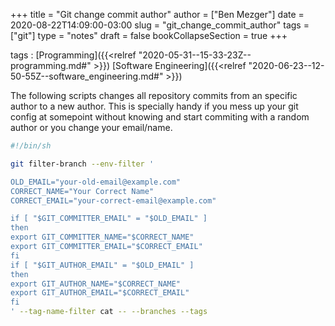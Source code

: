 +++
title = "Git change commit author"
author = ["Ben Mezger"]
date = 2020-08-22T14:09:00-03:00
slug = "git_change_commit_author"
tags = ["git"]
type = "notes"
draft = false
bookCollapseSection = true
+++

tags
: [Programming]({{<relref "2020-05-31--15-33-23Z--programming.md#" >}}) [Software Engineering]({{<relref "2020-06-23--12-50-55Z--software_engineering.md#" >}})

The following scripts changes all repository commits from an specific author to
a new author. This is specially handy if you mess up your git config at
somepoint without knowing and start commiting with a random author or you change
your email/name.

```sh
#!/bin/sh

git filter-branch --env-filter '

OLD_EMAIL="your-old-email@example.com"
CORRECT_NAME="Your Correct Name"
CORRECT_EMAIL="your-correct-email@example.com"

if [ "$GIT_COMMITTER_EMAIL" = "$OLD_EMAIL" ]
then
export GIT_COMMITTER_NAME="$CORRECT_NAME"
export GIT_COMMITTER_EMAIL="$CORRECT_EMAIL"
fi
if [ "$GIT_AUTHOR_EMAIL" = "$OLD_EMAIL" ]
then
export GIT_AUTHOR_NAME="$CORRECT_NAME"
export GIT_AUTHOR_EMAIL="$CORRECT_EMAIL"
fi
' --tag-name-filter cat -- --branches --tags
```